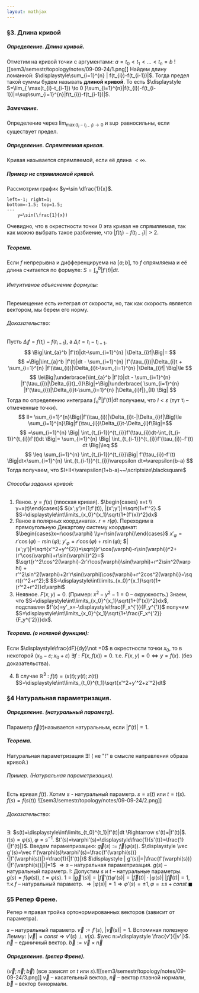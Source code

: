 ```yaml
---  
layout: mathjax  
---  
```


### §3. Длина кривой
##### Определение. Длина кривой.
Отметим на кривой точки с аргументами: $a=t_{0}<t_{1}<\dots<t_{n}=b$
![[sem3/semestr/topology/notes/09-09-24/1.png]]
Найдем длину ломанной: $\displaystyle\sum_{i=1}^{n} | f(t_{i})-f(t_{i-1})|$. Тогда предел такой суммы будем называть **длиной кривой**.
То есть $\displaystyle S=\lim_{ \max(t_{i}-t_{i-1}) \to 0 }\sum_{i=1}^{n}|f(t_{i})-f(t_{i-1})|=\sup\sum_{i=1}^{n}|f(t_{i})-f(t_{i-1})|$.
##### Замечание.
Определение через $\displaystyle \lim_{ \max(t_{i}-t_{i-1}) \to 0 }$ и $\sup$ равносильны, если существует предел.
##### Определение. Спрямляемая кривая.
Кривая называется спрямляемой, если её длина $< \infty$.
##### Пример не спрямляемой кривой.
Рассмотрим график $y=\sin \dfrac{1}{x}$.
```desmos-graph
left=-1; right=1;
bottom=-1.5; top=1.5;
---
	y=\sin(\frac{1}{x})
```
Очевидно, что в окрестности точки $0$ эта кривая не спрямляемая, так как можно выбрать такое разбиение, что $|f(t_{i})-f(t_{i-1})|>2$.
##### Теорема.
Если $f$ непрерывна и дифференцируема на $[a;b]$, то $f$ спрямляема и её длина считается по формуле: $\displaystyle S=\int_{a}^b |f'(t)|dt$.
###### Интуитивное объяснение формулы:
Перемещение есть интеграл от скорости, но, так как скорость является вектором, мы берем его норму.
###### Доказательство:
Пусть $\Delta_{i}f=f(t_{i})-f(t_{i-1})$, а $\Delta_{i}t=t_{i}-t_{i-1}$.
$$
\Big|\int_{a}^b |f'(t)|dt-\sum_{i=1}^{n} |\Delta_{i}f|\Big|=
$$
$$
=\Big|\int_{a}^b |f'(t)|dt - \sum_{i=1}^{n} |f'(\tau_{i})|\Delta_{i}t + \sum_{i=1}^{n} |f'(\tau_{i})|\Delta_{i}t-\sum_{i=1}^{n} |\Delta_{i}f| \Big|\le
$$
$$
\le\Big|\underbrace{\int_{a}^b |f'(t)|dt - \sum_{i=1}^{n} |f'(\tau_{i})|\Delta_{i}t}_{I}\Big|+\Big|\underbrace{ \sum_{i=1}^{n} |f'(\tau_{i})|\Delta_{i}t-\sum_{i=1}^{n} |\Delta_{i}f|}_{II} \Big|
$$
Тогда по определению интеграла $\displaystyle \int_{a}^b |f'(t)|dt$ получаем, что $I<\varepsilon$ (тут $\tau_{i}$ – отмеченные точки).
$$ II= \sum_{i=1}^{n}\Big(|f'(\tau_{i})|\Delta_{i}t-|\Delta_{i}f|\Big)\le \sum_{i=1}^{n}\Big|f'(\tau_{i})\Delta_{i}t-\Delta_{i}f\Big|=$$
$$
=\sum_{i=1}^{n} \Big| \int_{t_{i-1}}^{t_{i}}f'(\tau_{i})dt-\int_{t_{i-1}}^{t_{i}}f'(t)dt \Big|=
\sum_{i=1}^{n} \Big| \int_{t_{i-1}}^{t_{i}}f'(\tau_{i})-f'(t) dt \Big|\leq
$$
$$
\leq \sum_{i=1}^{n} \int_{t_{i-1}}^{t_{i}}\Big| f'(\tau_{i})-f'(t) \Big|dt<\sum_{i=1}^{n} \int_{t_{i-1}}^{t_{i}}\varepsilon dt=\varepsilon(b-a)
$$
Тогда получаем, что $I+II<\varepsilon(1+b-a)~~\scriptsize\blacksquare$
###### Способы задания кривой:
1) Явное. $y=f(x)$ (плоская кривая).
$\begin{cases} x=t \\ y=x(t)\end{cases}$
$(x';y')=(1;f'(t)), |(x';y')|=\sqrt{1+f'^2}.$
$S=\displaystyle\int\limits_{x_0}^{x_1}\sqrt{1+(f'(x))^2}dx$
2) Явное в полярных координатах. $r=r(\varphi).$
Переходим в прямоугольную Декартову систему координат:
$\begin{cases}x=r\cos(\varphi) \\y=r\sin(\varphi)\end{cases}$
$x'_\varphi=r'\cos(\varphi)-r\sin(\varphi);$ 
$y'_\varphi=r'\cos(\varphi)+r\sin(\varphi);$
$|(x';y')|=\sqrt{x'^2+y'^{2}}=\sqrt{(r'\cos(\varphi)-r\sin(\varphi))^2+(r'\cos(\varphi)+r\sin(\varphi))^2}=$ $\sqrt{r'^2\cos^2(\varphi)-2r'r\cos(\varphi)\sin(\varphi)+r^2\sin^2(\varphi) + r'^2\sin^2(\varphi)+2r'r\sin(\varphi)\cos(\varphi)+r^2cos^2(\varphi)}=\sqrt{r'^2+r^2};$
$S=\displaystyle\int\limits_{x_0}^{x_1}\sqrt{1+(r'^2+r^2)}d\varphi$
3) Неявное. $F(x,y)=0.$ 
(Пример: $x^2-y^2-1=0$ – окружность.)
Знаем, что $S=\displaystyle\int\limits_{x_0}^{x_1}\sqrt{1+(f'(x))^2}dx$, подставляя $f'(x)=y'_x=-\displaystyle\frac{F_x^{'}}{F_y^{'}}$
получим $S=\displaystyle\int\limits_{x_0}^{x_1}\sqrt{1+\frac{F_x^{'2}}{F_y^{'2}}}dx$.
##### Теорема. (о неявной функции):
Если $\displaystyle\frac{dF}{dy}\not =0$ в окрестности точки $x_0$, то в некоторой ($x_0-\varepsilon;x_0+\varepsilon$) $\exists f: F(x,f(x))=0$.  т.е. $F(x,y)=0 \iff y=f(x)$.
(без доказательства).

4) В случае $\mathbb{R}^3$ :
$f(t)=(x(t);y(t);z(t))$ $S=\displaystyle\int\limits_{t_0}^{t_1}\sqrt{x'^2+y'^2+z'^2}dt$

### §4 Натуральная параметризация.

##### Определение. (натуральный параметр).
Параметр $\vec f(t)$называется натуральным, если $|f'(t)|=1$.

##### Теорема.
Натуральная параметризация $\exists !$ 
( не "!" в смысле направления образа кривой.)
###### Пример. (Натуральная параметризация).
Есть кривая $f(t)$. Хотим $s$ - натуральный параметр.
$s=s(t)$ или $t=t(s)$.  $f(s)=f(s(t))$
![[sem3/semestr/topology/notes/09-09-24/2.png]]
###### Доказательство:
$\exists:$ $s(t)=\displaystyle\int\limits_{t_0}^{t_1}|f'(t)|dt \Rightarrow s'(t)=|f'(t)|$.  $t(s)=\varphi(s), \varphi=s^{-1}$. $t'(s)=\varphi'(s)=\displaystyle\frac{1}{s'(t)}=\frac{1}{|f'(t)|}$. 
Введем параметризацию: $\vec g(s):=\vec f(\varphi(s)).$ $\displaystyle \vec g'(s)=\vec f'(\varphi(s)\varphi'(s)=\frac{f'(\varphi(s))}{|f'(\varphi(s))|}=\frac{1}{|f'(t)|}$
$\displaystyle | g'(s)|=|\frac{f'(\varphi(s))}{|f'(\varphi(s))|}|=1$
$\Rightarrow s$ – натуральная параметризация. $g(s)$ – натуральный параметр.
$!:$ Допустим $s$ и $t$ – натуральные параметры. $g(s)=f(\varphi(s))$,   $t=\varphi(s)$.
$1=|\vec g'(s)|=|\vec f'(t)\varphi'(s)|=|\vec f(t)|·|\varphi(s)|$
$|\vec f(t)|=1$, т.к.$f$ – натуральный параметр. $\Rightarrow |\varphi(s)|=1 \Rightarrow \varphi'(s)=\pm1, \varphi=\pm s+const$  $\blacksquare$

### §5 Репер Френе.
Репер ≡ правая тройка ортонормированных векторов (зависит от параметра).

$s$ – натуральный параметр.
$\vec v:=f'(s)$, $|\vec v(s)|=1$.
Вспоминая полезную Лемму: $|\vec v|=const \Rightarrow v'(s) \perp v(s)$.
$\vec n:=\displaystyle \frac{v'}{|v'|}$. $\vec n$ – единичный вектор.
$\vec b:= \vec v\times\vec n$
##### Определение. (репер Френе).
$(\vec v;\vec n;\vec b)$ (все зависят от $t$ или $s$).![[sem3/semestr/topology/notes/09-09-24/3.png]]
$\vec v$ – касательный вектор,
$\vec n$ – вектор главной нормали,
$\vec b$ – вектор бинормали.
